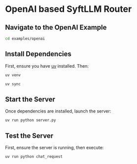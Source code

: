 # OpenAI based SyftLLM Router

## Navigate to the OpenAI Example

```bash
cd examples/openai
```

## Install Dependencies

First, ensure you have [uv](https://github.com/astral-sh/uv) installed. Then:

```bash
uv venv

uv sync
```

## Start the Server

Once dependencies are installed, launch the server:

```bash
uv run python server.py
```
## Test the Server

First, ensure the server is running, then execute:

```bash
uv run python chat_request
```
